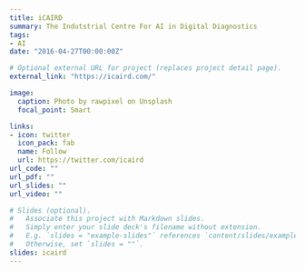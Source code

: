 ```yaml
---
title: iCAIRD
summary: The Indutstrial Centre For AI in Digital Diagnostics
tags:
- AI
date: "2016-04-27T00:00:00Z"

# Optional external URL for project (replaces project detail page).
external_link: "https://icaird.com/"

image:
  caption: Photo by rawpixel on Unsplash
  focal_point: Smart

links:
- icon: twitter
  icon_pack: fab
  name: Follow
  url: https://twitter.com/icaird
url_code: ""
url_pdf: ""
url_slides: ""
url_video: ""

# Slides (optional).
#   Associate this project with Markdown slides.
#   Simply enter your slide deck's filename without extension.
#   E.g. `slides = "example-slides"` references `content/slides/example-slides.md`.
#   Otherwise, set `slides = ""`.
slides: icaird
---
```



